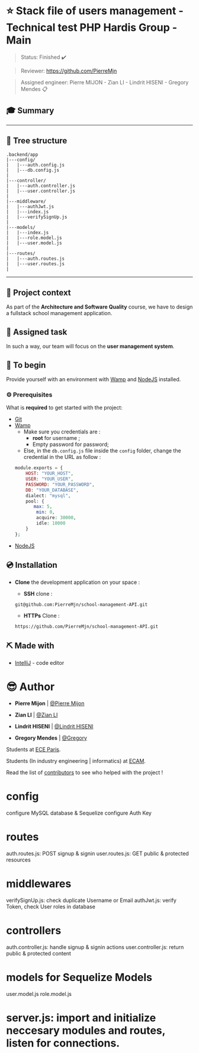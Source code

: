# :star: Stack file of users management - Technical test PHP Hardis Group - Main

> Status: Finished :heavy_check_mark:

> Reviewer: <https://github.com/PierreMjn>

> Assigned engineer: Pierre MIJON - Zian LI - Lindrit HISENI - Gregory Mendes :clipboard:

## :mortar_board: Summary


---



## :evergreen_tree: Tree structure

```
.backend/app
|---config/
|   |---auth.config.js
|   |---db.config.js
|
|---controller/
|   |---auth.controller.js
|   |---user.controller.js
|
|---middleware/
|   |---authJwt.js
|   |---index.js
|   |---verifySignUp.js
|
|---models/
|   |---index.js
|   |---role.model.js
|   |---user.model.js
|
|---routes/
|   |---auth.routes.js
|   |---user.routes.js
|
```

---

## :scroll: Project context

As part of the **Architecture and Software Quality** course, we have to design a fullstack school management application.

## :dart: Assigned task

In such a way, our team will focus on the **user management system**.

## :beginner: To begin

Provide yourself with an environment with [Wamp](https://www.wampserver.com/) and [NodeJS](https://nodejs.org/en/) installed.

### :gear: Prerequisites

What is **required** to get started with the project:

- [Git](https://git-scm.com/)
- [Wamp](https://www.wampserver.com/)
    - Make sure you credentials are :
        - **root** for username ;
        - Empty password for password;
    - Else, in the `db.config.js` file inside the `config` folder, change the credential in the URL as follow :
    ```php
    module.exports = {
        HOST: "YOUR_HOST",
        USER: "YOUR_USER",
        PASSWORD: "YOUR_PASSWORD",
        DB: "YOUR_DATABASE",
        dialect: "mysql",
        pool: {
           max: 5,
            min: 0,
            acquire: 30000,
            idle: 10000
        }
    };
    ```
- [NodeJS](https://nodejs.org/en/)

## :cd: Installation

- **Clone** the development application on your space :

    - **SSH** clone :
    ```
    git@github.com:PierreMjn/school-management-API.git
    ```
    - **HTTPs** Clone :
    ```
    https://github.com/PierreMjn/school-management-API.git
    ```

## :pick: Made with

* [IntelliJ](https://www.jetbrains.com/fr-fr/idea/) - code editor

# :sunglasses: Author

* **Pierre Mijon** | [@Pierre Mijon](mailto:pierre.mijon@edu.ece.fr)

* **Zian LI** | [@Zian LI](mailto:zian.li@edu.ece.fr)

* **Lindrit HISENI** | [@Lindrit HISENI](mailto:lindrit.hiseni@edu.ece.fr)

* **Gregory Mendes** | [@Gregory](mailto:gregory.mendes@edu.ece.fr)

Students at [ECE Paris](https://www.ece.fr/).

Students (In industry engineering | informatics) at [ECAM](https://www.ecam.be/).

Read the list of [contributors](https://github.com/PierreMjn/School-management/graphs/contributors) to see who helped with the project !




# config

configure MySQL database & Sequelize
configure Auth Key

# routes

auth.routes.js: POST signup & signin
user.routes.js: GET public & protected resources

# middlewares

verifySignUp.js: check duplicate Username or Email
authJwt.js: verify Token, check User roles in database

# controllers

auth.controller.js: handle signup & signin actions
user.controller.js: return public & protected content

# models for Sequelize Models

user.model.js
role.model.js

# server.js: import and initialize neccesary modules and routes, listen for connections.
